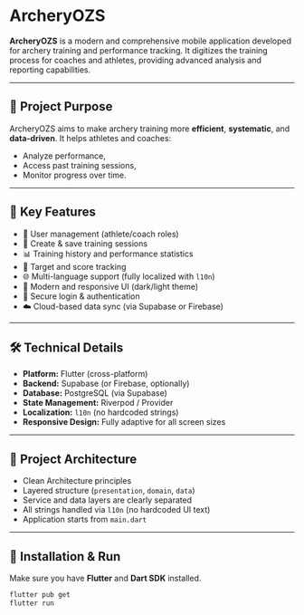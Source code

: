 # ArcheryOZS

**ArcheryOZS** is a modern and comprehensive mobile application developed for archery training and performance tracking. It digitizes the training process for coaches and athletes, providing advanced analysis and reporting capabilities.

---

## 🎯 Project Purpose

ArcheryOZS aims to make archery training more **efficient**, **systematic**, and **data-driven**. It helps athletes and coaches:
- Analyze performance,
- Access past training sessions,
- Monitor progress over time.

---

## 🔑 Key Features

- 👤 User management (athlete/coach roles)  
- 📝 Create & save training sessions  
- 📊 Training history and performance statistics  
- 🎯 Target and score tracking  
- 🌐 Multi-language support (fully localized with `l10n`)  
- 🎨 Modern and responsive UI (dark/light theme)  
- 🔐 Secure login & authentication  
- ☁️ Cloud-based data sync (via Supabase or Firebase)  

---

## 🛠️ Technical Details

- **Platform:** Flutter (cross-platform)  
- **Backend:** Supabase (or Firebase, optionally)  
- **Database:** PostgreSQL (via Supabase)  
- **State Management:** Riverpod / Provider  
- **Localization:** `l10n` (no hardcoded strings)  
- **Responsive Design:** Fully adaptive for all screen sizes  

---

## 🧱 Project Architecture

- Clean Architecture principles  
- Layered structure (`presentation`, `domain`, `data`)  
- Service and data layers are clearly separated  
- All strings handled via `l10n` (no hardcoded UI text)  
- Application starts from `main.dart`  

---

## 🚀 Installation & Run

Make sure you have **Flutter** and **Dart SDK** installed.

```bash
flutter pub get
flutter run
